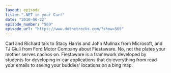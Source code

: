 ```yaml
---
layout: episode
title: ".NET in your Car!"
date: "2010-06-22"
episode_number: "569"
episode_url: "https://www.dotnetrocks.com/?show=569"
---
```


Carl and Richard talk to Stacy Harris and John Mulinax from Microsoft, and TJ Giuli from Ford Motor Company about Fiestaware. No, not the plates your mother serves nachos on. Fiestaware is a framework developed by students for developing in-car applications that do everything from read your emails to seeing your buddies' locations on a bing map.
